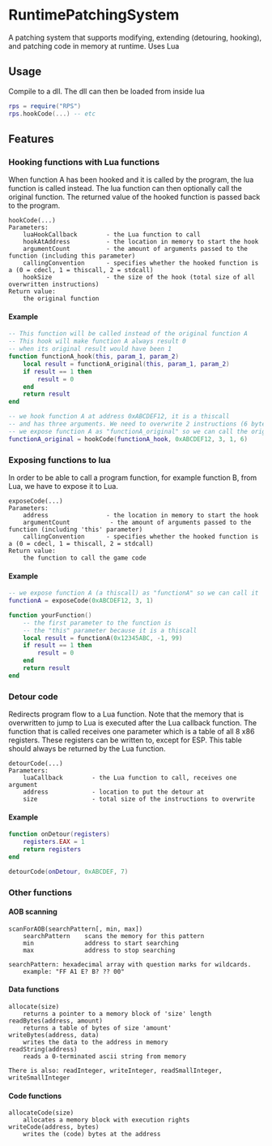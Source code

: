 
# RuntimePatchingSystem
A patching system that supports modifying, extending (detouring, hooking), and patching code in memory at runtime. Uses Lua

## Usage
Compile to a dll. The dll can then be loaded from inside lua
```lua
rps = require("RPS")
rps.hookCode(...) -- etc
```

## Features
### Hooking functions with Lua functions

When function A has been hooked and it is called by the program, the lua function is called instead. 
The lua function can then optionally call the original function. 
The returned value of the hooked function is passed back to the program.

```
hookCode(...)
Parameters:
    luaHookCallback        - the Lua function to call
    hookAtAddress          - the location in memory to start the hook
    argumentCount          - the amount of arguments passed to the function (including this parameter)
    callingConvention      - specifies whether the hooked function is a (0 = cdecl, 1 = thiscall, 2 = stdcall)
    hookSize               - the size of the hook (total size of all overwritten instructions)
Return value:
	the original function
``` 

#### Example
```lua
-- This function will be called instead of the original function A
-- This hook will make function A always result 0 
-- when its original result would have been 1
function functionA_hook(this, param_1, param_2)
    local result = functionA_original(this, param_1, param_2)
    if result == 1 then
        result = 0
    end
    return result
end

-- we hook function A at address 0xABCDEF12, it is a thiscall
-- and has three arguments. We need to overwrite 2 instructions (6 bytes total)
-- we expose function A as "functionA_original" so we can call the original
functionA_original = hookCode(functionA_hook, 0xABCDEF12, 3, 1, 6)
```

### Exposing functions to lua
In order to be able to call a program function, for example function B, from Lua, we have to expose it to Lua.
```
exposeCode(...)
Parameters:
    address                - the location in memory to start the hook
    argumentCount           - the amount of arguments passed to the function (including 'this' parameter)
    callingConvention      - specifies whether the hooked function is a (0 = cdecl, 1 = thiscall, 2 = stdcall)
Return value:
	the function to call the game code
```

#### Example
```lua
-- we expose function A (a thiscall) as "functionA" so we can call it
functionA = exposeCode(0xABCDEF12, 3, 1)

function yourFunction()
    -- the first parameter to the function is 
    -- the "this" parameter because it is a thiscall
    local result = functionA(0x12345ABC, -1, 99)
    if result == 1 then
        result = 0
    end
    return result
end
```

### Detour code
Redirects program flow to a Lua function. Note that the memory that is overwritten to jump to Lua is executed after the Lua callback function.
The function that is called receives one parameter which is a table of all 8 x86 registers. These registers can be written to, except for ESP. This table should always be returned by the Lua function.
```
detourCode(...)
Parameters:
    luaCallback        - the Lua function to call, receives one argument
    address            - location to put the detour at
    size               - total size of the instructions to overwrite
```

#### Example
```lua
function onDetour(registers)
    registers.EAX = 1
    return registers
end

detourCode(onDetour, 0xABCDEF, 7)
```

### Other functions
#### AOB scanning
```
scanForAOB(searchPattern[, min, max])
    searchPattern    scans the memory for this pattern
    min              address to start searching
    max              address to stop searching
    
searchPattern: hexadecimal array with question marks for wildcards.
    example: "FF A1 E? B? ?? 00"
```
#### Data functions
```
allocate(size)
    returns a pointer to a memory block of 'size' length
readBytes(address, amount)
    returns a table of bytes of size 'amount'
writeBytes(address, data)
    writes the data to the address in memory
readString(address)
    reads a 0-terminated ascii string from memory

There is also: readInteger, writeInteger, readSmallInteger, writeSmallInteger
```

#### Code functions
```
allocateCode(size)
    allocates a memory block with execution rights
writeCode(address, bytes)
    writes the (code) bytes at the address
```
